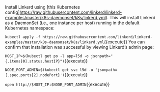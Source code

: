 Install Linkerd using [this Kubernetes config]https://raw.githubusercontent.com/linkerd/linkerd-examples/master/k8s-daemonset/k8s/linkerd.yml).
This will install Linkerd as a DaemonSet (i.e., one instance per host) running
in the default Kubernetes namespace:

`kubectl apply -f https://raw.githubusercontent.com/linkerd/linkerd-examples/master/k8s-daemonset/k8s/linkerd.yml`{{execute}}
You can confirm that installation was successful by viewing Linkerd’s admin page:


`HOST_IP=$(kubectl get po -l app=l5d -o jsonpath="{.items[0].status.hostIP}")`{{execute}}

`NODE_PORT_ADMIN=$(kubectl get svc l5d -o 'jsonpath={.spec.ports[2].nodePort}')`{{execute}}

`open http://$HOST_IP:$NODE_PORT_ADMIN`{{execute}}
